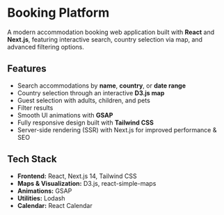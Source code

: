 # Booking Platform

A modern accommodation booking web application built with **React** and **Next.js**, featuring interactive search, country selection via map, and advanced filtering options.

## Features
- Search accommodations by **name**, **country**, or **date range**
- Country selection through an interactive **D3.js map**
- Guest selection with adults, children, and pets
- Filter results
- Smooth UI animations with **GSAP**
- Fully responsive design built with **Tailwind CSS**
- Server-side rendering (SSR) with Next.js for improved performance & SEO

## Tech Stack
- **Frontend:** React, Next.js 14, Tailwind CSS
- **Maps & Visualization:** D3.js, react-simple-maps
- **Animations:** GSAP
- **Utilities:** Lodash
- **Calendar:** React Calendar
